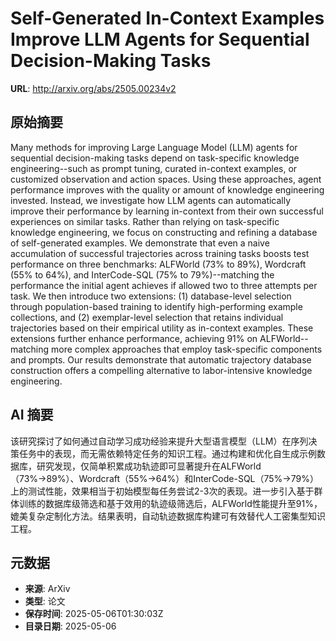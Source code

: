 # Self-Generated In-Context Examples Improve LLM Agents for Sequential Decision-Making Tasks

**URL**: http://arxiv.org/abs/2505.00234v2

## 原始摘要

Many methods for improving Large Language Model (LLM) agents for sequential
decision-making tasks depend on task-specific knowledge engineering--such as
prompt tuning, curated in-context examples, or customized observation and
action spaces. Using these approaches, agent performance improves with the
quality or amount of knowledge engineering invested. Instead, we investigate
how LLM agents can automatically improve their performance by learning
in-context from their own successful experiences on similar tasks. Rather than
relying on task-specific knowledge engineering, we focus on constructing and
refining a database of self-generated examples. We demonstrate that even a
naive accumulation of successful trajectories across training tasks boosts test
performance on three benchmarks: ALFWorld (73% to 89%), Wordcraft (55% to 64%),
and InterCode-SQL (75% to 79%)--matching the performance the initial agent
achieves if allowed two to three attempts per task. We then introduce two
extensions: (1) database-level selection through population-based training to
identify high-performing example collections, and (2) exemplar-level selection
that retains individual trajectories based on their empirical utility as
in-context examples. These extensions further enhance performance, achieving
91% on ALFWorld--matching more complex approaches that employ task-specific
components and prompts. Our results demonstrate that automatic trajectory
database construction offers a compelling alternative to labor-intensive
knowledge engineering.


## AI 摘要

该研究探讨了如何通过自动学习成功经验来提升大型语言模型（LLM）在序列决策任务中的表现，而无需依赖特定任务的知识工程。通过构建和优化自生成示例数据库，研究发现，仅简单积累成功轨迹即可显著提升在ALFWorld（73%→89%）、Wordcraft（55%→64%）和InterCode-SQL（75%→79%）上的测试性能，效果相当于初始模型每任务尝试2-3次的表现。进一步引入基于群体训练的数据库级筛选和基于效用的轨迹级筛选后，ALFWorld性能提升至91%，媲美复杂定制化方法。结果表明，自动轨迹数据库构建可有效替代人工密集型知识工程。

## 元数据

- **来源**: ArXiv
- **类型**: 论文
- **保存时间**: 2025-05-06T01:30:03Z
- **目录日期**: 2025-05-06
